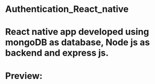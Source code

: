 # Authentication_React_native
# React native app developed using mongoDB as database, Node js as backend and express js.

# Preview:




